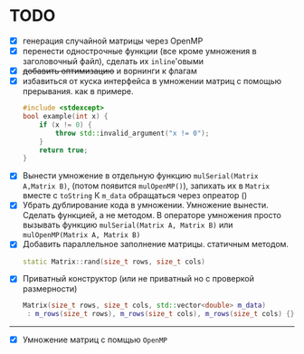 # TODO
- [x] генерация случайной матрицы через OpenMP
- [x] перенести однострочные функции (все кроме умножения в заголовочный файл), сделать их `inline`'овыми
- [x] ~~добавить оптимизацию~~ и ворнинги к флагам
- [x] избавиться от куска интерфейса в умножении матриц с помощью прерывания. как в примере.
	```cpp
	#include <stdexcept> 
	bool example(int x) {
		if (x != 0) {
			throw std::invalid_argument("x != 0");
		}
		return true;
	}
	```
- [x] Вынести умножение в отдельную функцию `mulSerial(Matrix A,Matrix B)`, (потом появится `mulOpenMP()`), запихать их в `Matrix` вместе с `toString` К `m_data` обращаться через опреатор ()
- [x] Убрать дублирование кода в умножении. Умножение вынести. Сделать функцией, а не методом. В операторе умножения просто вызывать функцию `mulSerial(Matrix A, Matrix B)` или `mulOpenMP(Matrix A, Matrix B)`
- [x] Добавить параллельное заполнение матрицы. статичным методом.
	```cpp
	static Matrix::rand(size_t rows, size_t cols)
	```
- [x] Приватный конструктор (или не приватный но с проверкой размерности)
	```cpp
	Matrix(size_t rows, size_t cols, std::vector<double> m_data)
	 : m_rows(size_t rows), m_rows(size_t cols), m_rows(size_t cols) {} 
	```
 --------------------------------------------------------------------------
- [x] Умножение матриц с помщью `OpenMP`
